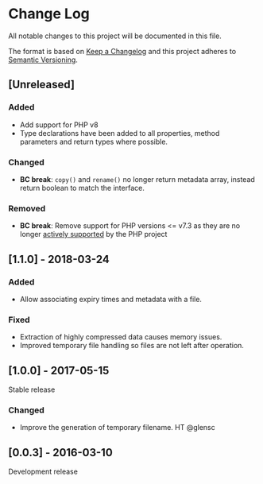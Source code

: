 # Change Log
All notable changes to this project will be documented in this file.

The format is based on [Keep a Changelog](http://keepachangelog.com/)
and this project adheres to [Semantic Versioning](http://semver.org/).

## [Unreleased]
### Added
- Add support for PHP v8
- Type declarations have been added to all properties, method parameters and
  return types where possible.
### Changed
- **BC break**: `copy()` and `rename()` no longer return metadata array,
  instead return boolean to match the interface.
### Removed
- **BC break**: Remove support for PHP versions <= v7.3 as they are no longer
  [actively supported](https://php.net/supported-versions.php) by the PHP project

## [1.1.0] - 2018-03-24
### Added
- Allow associating expiry times and metadata with a file.
### Fixed
- Extraction of highly compressed data causes memory issues.
- Improved temporary file handling so files are not left after operation.

## [1.0.0] - 2017-05-15
Stable release
### Changed
- Improve the generation of temporary filename. HT @glensc

## [0.0.3] - 2016-03-10
Development release
